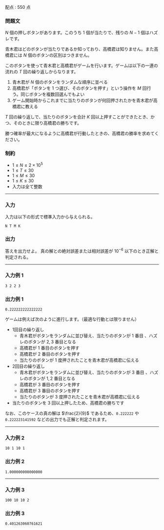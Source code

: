 配点 : $550$ 点

### 問題文

$N$ 個の押しボタンがあります。このうち $1$ 個が当たりで、残りの $N-1$ 個はハズレです。

青木君はどのボタンが当たりであるか知っており、高橋君は知りません。また高橋君には $N$ 個のボタンの区別はつきません。

このボタンを使って青木君と高橋君がゲームを行います。ゲームは以下の一連の流れの $T$ 回の繰り返しからなります。

  1. 青木君が $N$ 個のボタンをランダムな順序に並べる
  2. 高橋君が「ボタンを $1$ つ選び、そのボタンを押す」という操作を $M$ 回行う。同じボタンを複数回選んでもよい
  3. ゲーム開始時からこれまでに当たりのボタンが何回押されたかを青木君が高橋君に教える



$T$ 回の繰り返しで、当たりのボタンを合計 $K$ 回以上押すことができたとき、かつ、そのときに限り高橋君の勝ちです。

勝つ確率が最大になるように高橋君が行動したときの、高橋君の勝率を求めてください。

### 制約

  * $1 \leq N \leq 2\times 10^5$
  * $1 \leq T \leq 30$
  * $1 \leq M \leq 30$
  * $1 \leq K \leq 30$
  * 入力は全て整数



* * *

### 入力

入力は以下の形式で標準入力から与えられる。
    
    
    N T M K

### 出力

答えを出力せよ。 真の解との絶対誤差または相対誤差が $10^{-6}$ 以下のとき正解と判定される。

* * *

### 入力例 1
    
    
    3 2 2 3

### 出力例 1
    
    
    0.222222222222222

ゲームは例えば次のように進行します。（最適な行動とは限りません）

  * 1回目の繰り返し
    * 青木君がボタンをランダムに並び替え、当たりのボタンが $1$ 番目 、ハズレのボタンが $2,3$ 番目となる
    * 高橋君が $1$ 番目のボタンを押す
    * 高橋君が $2$ 番目のボタンを押す
    * 当たりのボタンが $1$ 度押されたことを青木君が高橋君に伝える
  * 2回目の繰り返し
    * 青木君がボタンをランダムに並び替え、当たりのボタンが $3$ 番目 、ハズレのボタンが $1,2$ 番目となる
    * 高橋君が $3$ 番目のボタンを押す
    * 高橋君が $3$ 番目のボタンを押す
    * 当たりのボタンが $3$ 度押されたことを青木君が高橋君に伝える
  * 当たりのボタンを $3$ 回以上押したため、高橋君の勝ちです



なお、このケースの真の解は $\frac{2}{9}$ であるため、`0.222222` や `0.222223141592` などの出力でも正解と判定されます。

* * *

### 入力例 2
    
    
    10 1 10 1

### 出力例 2
    
    
    1.000000000000000

* * *

### 入力例 3
    
    
    100 10 10 2

### 出力例 3
    
    
    0.401263060761621